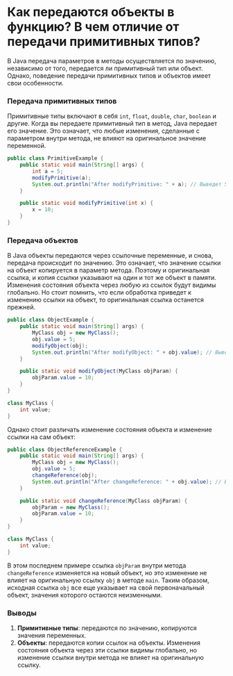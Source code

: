 # Как передаются объекты в функцию? В чем отличие от передачи примитивных типов?

В Java передача параметров в методы осуществляется по значению, независимо от того, передается ли примитивный тип или объект. Однако, поведение передачи примитивных типов и объектов имеет свои особенности.

### Передача примитивных типов

Примитивные типы включают в себя `int`, `float`, `double`, `char`, `boolean` и другие. Когда вы передаете примитивный тип в метод, Java передает его значение. Это означает, что любые изменения, сделанные с параметром внутри метода, не влияют на оригинальное значение переменной.

```java
public class PrimitiveExample {
    public static void main(String[] args) {
        int a = 5;
        modifyPrimitive(a);
        System.out.println("After modifyPrimitive: " + a); // Выведет 5
    }

    public static void modifyPrimitive(int x) {
        x = 10;
    }
}
```

### Передача объектов

В Java объекты передаются через ссылочные переменные, и снова, передача происходит по значению. Это означает, что значение ссылки на объект копируется в параметр метода. Поэтому и оригинальная ссылка, и копия ссылки указывают на один и тот же объект в памяти. Изменения состояния объекта через любую из ссылок будут видимы глобально. Но стоит помнить, что если обработка приведет к изменению ссылки на объект, то оригинальная ссылка останется прежней.

```java
public class ObjectExample {
    public static void main(String[] args) {
        MyClass obj = new MyClass();
        obj.value = 5;
        modifyObject(obj);
        System.out.println("After modifyObject: " + obj.value); // Выведет 10
    }

    public static void modifyObject(MyClass objParam) {
        objParam.value = 10;
    }
}

class MyClass {
    int value;
}
```

Однако стоит различать изменение состояния объекта и изменение ссылки на сам объект:

```java
public class ObjectReferenceExample {
    public static void main(String[] args) {
        MyClass obj = new MyClass();
        obj.value = 5;
        changeReference(obj);
        System.out.println("After changeReference: " + obj.value); // Выведет 5
    }

    public static void changeReference(MyClass objParam) {
        objParam = new MyClass();
        objParam.value = 10;
    }
}

class MyClass {
    int value;
}
```

В этом последнем примере ссылка `objParam` внутри метода `changeReference` изменяется на новый объект, но это изменение не влияет на оригинальную ссылку `obj` в методе `main`. Таким образом, исходная ссылка `obj` все еще указывает на свой первоначальный объект, значения которого остаются неизменными.

### Выводы

1. **Примитивные типы**: передаются по значению, копируются значения переменных.
2. **Объекты**: передаются копии ссылок на объекты. Изменения состояния объекта через эти ссылки видимы глобально, но изменение ссылки внутри метода не влияет на оригинальную ссылку.